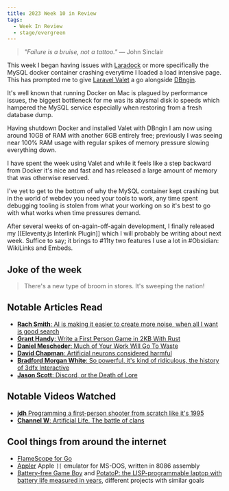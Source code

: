 ```yaml
---
title: 2023 Week 10 in Review
tags:
  - Week In Review
  - stage/evergreen
---
```



> _"Failure is a bruise, not a tattoo."_
> — John Sinclair

This week I began having issues with [Laradock](https://laradock.io/) or more specifically the MySQL docker container crashing everytime I loaded a load intensive page. This has prompted me to give [Laravel Valet](https://laravel.com/docs/10.x/valet) a go alongside [DBngin](https://dbngin.com/).

It's well known that running Docker on Mac is plagued by performance issues, the biggest bottleneck for me was its abysmal disk io speeds which hampered the MySQL service especially when restoring from a fresh database dump.

Having shutdown Docker and installed Valet with DBngin I am now using around 10GB of RAM with another 6GB entirely free; previously I was seeing near 100% RAM usage with regular spikes of memory pressure slowing everything down.

I have spent the week using Valet and while it feels like a step backward from Docker it's nice and fast and has released a large amount of memory that was otherwise reserved.

I've yet to get to the bottom of why the MySQL container kept crashing but in the world of webdev you need your tools to work, any time spent debugging tooling is stolen from what your working on so it's best to go with what works when time pressures demand.

After several weeks of on-again-off-again development, I finally released my [[Eleventy.js Interlink Plugin]] which I will probably be writing about next week. Suffice to say; it brings to #11ty two features I use a lot in #Obsidian: WikiLinks and Embeds.

## Joke of the week
> There's a new type of broom in stores. It's sweeping the nation!

## Notable Articles Read
- [**Rach Smith**: AI is making it easier to create more noise, when all I want is good search](https://rachsmith.com/i-want-good-search/)
- [**Grant Handy**: Write a First Person Game in 2KB With Rust](https://grantshandy.github.io/posts/raycasting/)
- [**Daniel Mescheder**: Much of Your Work Will Go To Waste](https://solutionspace.blog/2022/05/03/much-of-your-work-will-go-to-waste/)
- [**David Chapman**: Artificial neurons considered harmful](https://betterwithout.ai/artificial-neurons-considered-harmful)
- [**Bradford Morgan White**: So powerful, it's kind of ridiculous, the history of 3dfx Interactive](https://www.abortretry.fail/p/so-powerful-its-kind-of-ridiculous)
- [**Jason Scott**: Discord, or the Death of Lore](http://ascii.textfiles.com/archives/5509)

## Notable Videos Watched
- [**jdh** Programming a first-person shooter from scratch like it's 1995](https://www.youtube.com/watch?v=fSjc8vLMg8c)
- [**Channel W**: Artificial Life. The battle of clans](https://www.youtube.com/watch?v=q2uuMY37JuA)

## Cool things from around the internet
- [FlameScope for Go](https://blog.felixge.de/flamescope-for-go/)
- [Appler](https://github.com/zajo/appler) Apple `][` emulator for MS-DOS, written in 8086 assembly
- [Battery-free Game Boy](https://www.freethegameboy.info/) and [PotatoP: the LISP-programmable laptop with battery life measured in years](https://hackaday.io/project/184340-potatop), different projects with similar goals